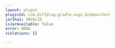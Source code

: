 ```yaml
---
layout: plugin
pluginId: com.diffplug.gradle.osgi.bndmanifest
jarSha1: INVALID
isJarAvailable: false
error: NONE
violations: []

---
```

